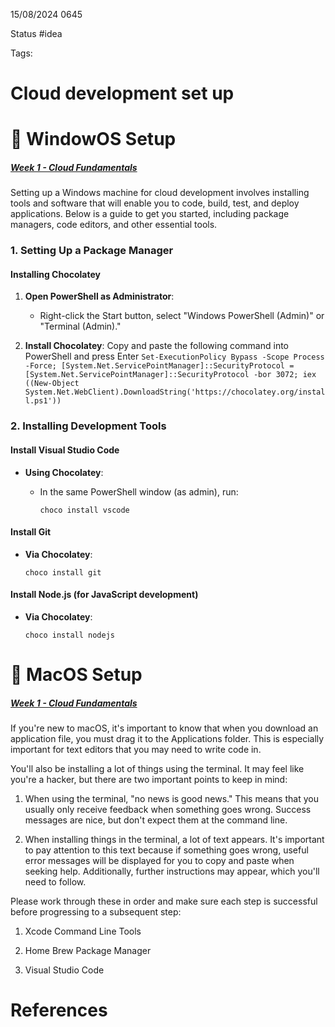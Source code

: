 15/08/2024 0645

Status #idea

Tags:

# Cloud development set up

# 🚀 WindowOS Setup

##### [Week 1 - Cloud Fundamentals](https://cloudengineeracademy.mykajabi.com/products/cloud-academy-tech-with-soleyman/categories/2154193244)

Setting up a Windows machine for cloud development involves installing tools and software that will enable you to code, build, test, and deploy applications. Below is a guide to get you started, including package managers, code editors, and other essential tools.

### 1. Setting Up a Package Manager

#### Installing Chocolatey

1. ****Open PowerShell as Administrator****:
    
    - Right-click the Start button, select "Windows PowerShell (Admin)" or "Terminal (Admin)."
        
2. ****Install Chocolatey****: Copy and paste the following command into PowerShell and press Enter `Set-ExecutionPolicy Bypass -Scope Process -Force; [System.Net.ServicePointManager]::SecurityProtocol = [System.Net.ServicePointManager]::SecurityProtocol -bor 3072; iex ((New-Object System.Net.WebClient).DownloadString('https://chocolatey.org/install.ps1'))`
    

### 2. Installing Development Tools

#### Install Visual Studio Code

- ****Using Chocolatey****:
    
    - In the same PowerShell window (as admin), run:
        
        `choco install vscode`
        

#### Install Git

- ****Via Chocolatey****:
    
    `choco install git`
    

#### Install Node.js (for JavaScript development)

- ****Via Chocolatey****:
    
    `choco install nodejs`
    

# 🚀 MacOS Setup

##### [Week 1 - Cloud Fundamentals](https://cloudengineeracademy.mykajabi.com/products/cloud-academy-tech-with-soleyman/categories/2154193244)

If you're new to macOS, it's important to know that when you download an application file, you must drag it to the Applications folder. This is especially important for text editors that you may need to write code in.

You'll also be installing a lot of things using the terminal. It may feel like you're a hacker, but there are two important points to keep in mind:

1. When using the terminal, "no news is good news." This means that you usually only receive feedback when something goes wrong. Success messages are nice, but don't expect them at the command line.

2. When installing things in the terminal, a lot of text appears. It's important to pay attention to this text because if something goes wrong, useful error messages will be displayed for you to copy and paste when seeking help. Additionally, further instructions may appear, which you'll need to follow.

Please work through these in order and make sure each step is successful before progressing to a subsequent step:

1. Xcode Command Line Tools
    
2. Home Brew Package Manager
    
3. Visual Studio Code
# References
